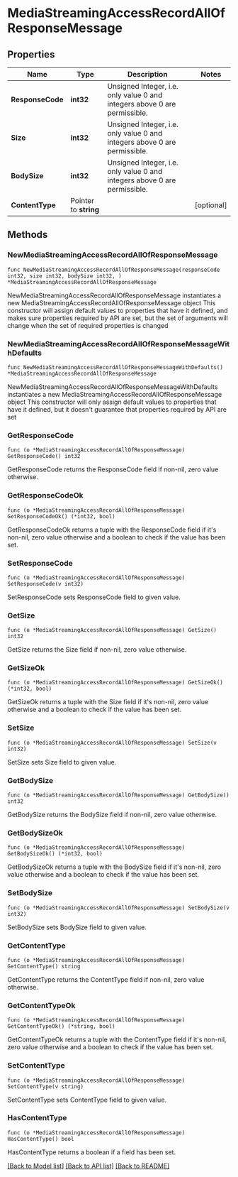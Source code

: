 # MediaStreamingAccessRecordAllOfResponseMessage

## Properties

Name | Type | Description | Notes
------------ | ------------- | ------------- | -------------
**ResponseCode** | **int32** | Unsigned Integer, i.e. only value 0 and integers above 0 are permissible. | 
**Size** | **int32** | Unsigned Integer, i.e. only value 0 and integers above 0 are permissible. | 
**BodySize** | **int32** | Unsigned Integer, i.e. only value 0 and integers above 0 are permissible. | 
**ContentType** | Pointer to **string** |  | [optional] 

## Methods

### NewMediaStreamingAccessRecordAllOfResponseMessage

`func NewMediaStreamingAccessRecordAllOfResponseMessage(responseCode int32, size int32, bodySize int32, ) *MediaStreamingAccessRecordAllOfResponseMessage`

NewMediaStreamingAccessRecordAllOfResponseMessage instantiates a new MediaStreamingAccessRecordAllOfResponseMessage object
This constructor will assign default values to properties that have it defined,
and makes sure properties required by API are set, but the set of arguments
will change when the set of required properties is changed

### NewMediaStreamingAccessRecordAllOfResponseMessageWithDefaults

`func NewMediaStreamingAccessRecordAllOfResponseMessageWithDefaults() *MediaStreamingAccessRecordAllOfResponseMessage`

NewMediaStreamingAccessRecordAllOfResponseMessageWithDefaults instantiates a new MediaStreamingAccessRecordAllOfResponseMessage object
This constructor will only assign default values to properties that have it defined,
but it doesn't guarantee that properties required by API are set

### GetResponseCode

`func (o *MediaStreamingAccessRecordAllOfResponseMessage) GetResponseCode() int32`

GetResponseCode returns the ResponseCode field if non-nil, zero value otherwise.

### GetResponseCodeOk

`func (o *MediaStreamingAccessRecordAllOfResponseMessage) GetResponseCodeOk() (*int32, bool)`

GetResponseCodeOk returns a tuple with the ResponseCode field if it's non-nil, zero value otherwise
and a boolean to check if the value has been set.

### SetResponseCode

`func (o *MediaStreamingAccessRecordAllOfResponseMessage) SetResponseCode(v int32)`

SetResponseCode sets ResponseCode field to given value.


### GetSize

`func (o *MediaStreamingAccessRecordAllOfResponseMessage) GetSize() int32`

GetSize returns the Size field if non-nil, zero value otherwise.

### GetSizeOk

`func (o *MediaStreamingAccessRecordAllOfResponseMessage) GetSizeOk() (*int32, bool)`

GetSizeOk returns a tuple with the Size field if it's non-nil, zero value otherwise
and a boolean to check if the value has been set.

### SetSize

`func (o *MediaStreamingAccessRecordAllOfResponseMessage) SetSize(v int32)`

SetSize sets Size field to given value.


### GetBodySize

`func (o *MediaStreamingAccessRecordAllOfResponseMessage) GetBodySize() int32`

GetBodySize returns the BodySize field if non-nil, zero value otherwise.

### GetBodySizeOk

`func (o *MediaStreamingAccessRecordAllOfResponseMessage) GetBodySizeOk() (*int32, bool)`

GetBodySizeOk returns a tuple with the BodySize field if it's non-nil, zero value otherwise
and a boolean to check if the value has been set.

### SetBodySize

`func (o *MediaStreamingAccessRecordAllOfResponseMessage) SetBodySize(v int32)`

SetBodySize sets BodySize field to given value.


### GetContentType

`func (o *MediaStreamingAccessRecordAllOfResponseMessage) GetContentType() string`

GetContentType returns the ContentType field if non-nil, zero value otherwise.

### GetContentTypeOk

`func (o *MediaStreamingAccessRecordAllOfResponseMessage) GetContentTypeOk() (*string, bool)`

GetContentTypeOk returns a tuple with the ContentType field if it's non-nil, zero value otherwise
and a boolean to check if the value has been set.

### SetContentType

`func (o *MediaStreamingAccessRecordAllOfResponseMessage) SetContentType(v string)`

SetContentType sets ContentType field to given value.

### HasContentType

`func (o *MediaStreamingAccessRecordAllOfResponseMessage) HasContentType() bool`

HasContentType returns a boolean if a field has been set.


[[Back to Model list]](../README.md#documentation-for-models) [[Back to API list]](../README.md#documentation-for-api-endpoints) [[Back to README]](../README.md)


